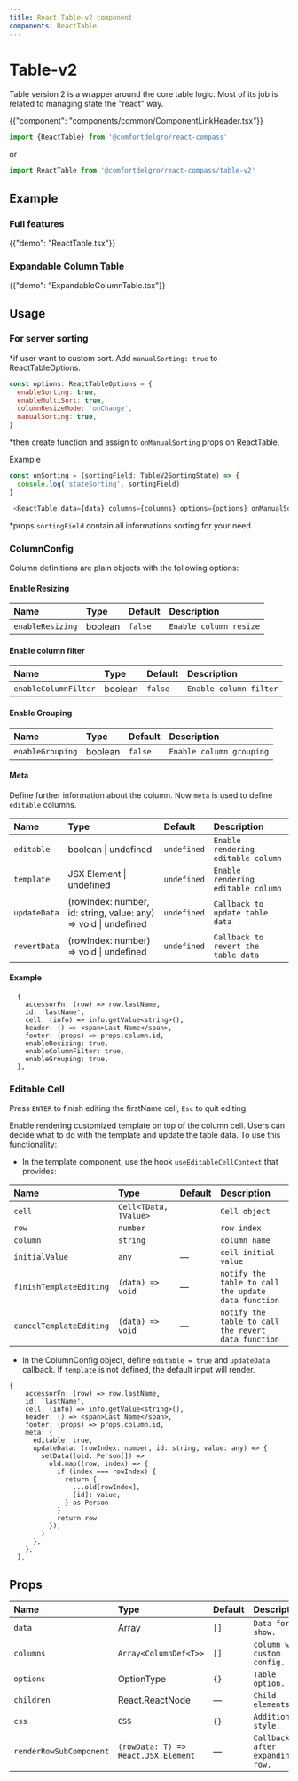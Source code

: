 ```yaml
---
title: React Table-v2 component
components: ReactTable
---
```


# Table-v2

<p class="description">Table version 2 is a wrapper around the core table logic. Most of its job is related to managing state the "react" way.</p>

{{"component": "components/common/ComponentLinkHeader.tsx"}}

```jsx
import {ReactTable} from '@comfortdelgro/react-compass'
```

or

```jsx
import ReactTable from '@comfortdelgro/react-compass/table-v2'
```

## Example

### Full features

{{"demo": "ReactTable.tsx"}}

### Expandable Column Table

{{"demo": "ExpandableColumnTable.tsx"}}

## Usage

### For server sorting

\*if user want to custom sort. Add `manualSorting: true` to ReactTableOptions.

```js
const options: ReactTableOptions = {
  enableSorting: true,
  enableMultiSort: true,
  columnResizeMode: 'onChange',
  manualSorting: true,
}
```

\*then create function and assign to `onManualSorting` props on ReactTable.

Example

```js
const onSorting = (sortingField: TableV2SortingState) => {
  console.log('stateSorting', sortingField)
}
```

```js
 <ReactTable data={data} columns={columns} options={options} onManualSorting={onSorting}>
```

\*props `sortingField` contain all informations sorting for your need

### ColumnConfig

Column definitions are plain objects with the following options:

#### Enable Resizing

| Name             | Type    | Default | Description            |
| :--------------- | :------ | :------ | :--------------------- |
| `enableResizing` | boolean | `false` | `Enable column resize` |

#### Enable column filter

| Name                 | Type    | Default | Description            |
| :------------------- | :------ | :------ | :--------------------- |
| `enableColumnFilter` | boolean | `false` | `Enable column filter` |

#### Enable Grouping

| Name             | Type    | Default | Description              |
| :--------------- | :------ | :------ | :----------------------- |
| `enableGrouping` | boolean | `false` | `Enable column grouping` |

#### Meta

Define further information about the column. Now `meta` is used to define `editable` columns.

| Name         | Type                                                            | Default     | Description                         |
| :----------- | :-------------------------------------------------------------- | :---------- | :---------------------------------- |
| `editable`   | boolean \| undefined                                            | `undefined` | `Enable rendering editable column`  |
| `template`   | JSX Element \| undefined                                        | `undefined` | `Enable rendering editable column`  |
| `updateData` | (rowIndex: number, id: string, value: any) => void \| undefined | `undefined` | `Callback to update table data`     |
| `revertData` | (rowIndex: number) => void \| undefined                         | `undefined` | `Callback to revert the table data` |

#### Example

```tsx
  {
    accessorFn: (row) => row.lastName,
    id: 'lastName',
    cell: (info) => info.getValue<string>(),
    header: () => <span>Last Name</span>,
    footer: (props) => props.column.id,
    enableResizing: true,
    enableColumnFilter: true,
    enableGrouping: true,
  },
```
### Editable Cell

Press `ENTER` to finish editing the firstName cell, `Esc` to quit editing.

Enable rendering customized template on top of the column cell.
Users can decide what to do with the template and update the table data.
To use this functionality:

- In the template component, use the hook `useEditableCellContext` that provides:

| Name                     | Type                  | Default | Description                                         |
| :----------------------- | :-------------------- | :------ | :-------------------------------------------------- |
| `cell`                   | `Cell<TData, TValue>` |         | `Cell object `                                      |
| `row`                    | `number`              |         | `row index`                                         |
| `column`                 | `string`              |         | `column name`                                       |
| `initialValue`           | `any`                 | —       | `cell initial value`                                |
| `finishTemplateEditing`  | `(data) => void`      | —       | `notify the table to call the update data function` |
| `cancelTemplateEditing ` | `(data) => void`      | —       | `notify the table to call the revert data function` |

- In the ColumnConfig object, define `editable = true` and `updateData` callback. If `template` is not defined, the default input will render.

```tsx
{
    accessorFn: (row) => row.lastName,
    id: 'lastName',
    cell: (info) => info.getValue<string>(),
    header: () => <span>Last Name</span>,
    footer: (props) => props.column.id,
    meta: {
      editable: true,
      updateData: (rowIndex: number, id: string, value: any) => {
        setData((old: Person[]) =>
          old.map((row, index) => {
            if (index === rowIndex) {
              return {
                ...old[rowIndex],
                [id]: value,
              } as Person
            }
            return row
          }),
        )
      },
    },
  },
```

## Props

| Name                     | Type                                | Default | Description                     |
| :----------------------- | :---------------------------------- | :------ | :------------------------------ |
| `data`                   | Array                               | `[]`    | `Data for show.`                |
| `columns`                | `Array<ColumnDef<T>>`               | `[]`    | `column with custom config.`    |
| `options`                | OptionType                          | `{}`    | `Table option.`                 |
| `children`               | React.ReactNode                     | —       | `Child elements.`               |
| `css`                    | `CSS`                               | `{}`    | `Additional style.`             |
| `renderRowSubComponent ` | `(rowData: T) => React.JSX.Element` | —       | `Callback after expanding row.` |
